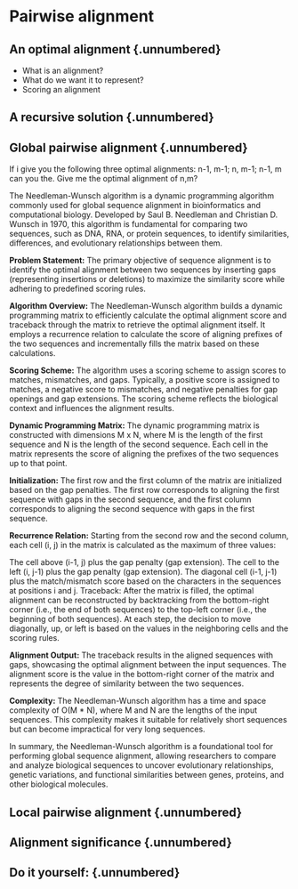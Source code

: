 
# Pairwise alignment
<!-- ★ -->

## An optimal alignment  {.unnumbered}

- What is an alignment?
- What do we want it to represent?
- Scoring an alignment

## A recursive solution  {.unnumbered}

## Global pairwise alignment  {.unnumbered}

If i give you the following three optimal alignments: n-1, m-1; n, m-1; n-1, m can you the. Give me the optimal alignment of n,m?


The Needleman-Wunsch algorithm is a dynamic programming algorithm commonly used for global sequence alignment in bioinformatics and computational biology. Developed by Saul B. Needleman and Christian D. Wunsch in 1970, this algorithm is fundamental for comparing two sequences, such as DNA, RNA, or protein sequences, to identify similarities, differences, and evolutionary relationships between them.

**Problem Statement:**
The primary objective of sequence alignment is to identify the optimal alignment between two sequences by inserting gaps (representing insertions or deletions) to maximize the similarity score while adhering to predefined scoring rules.

**Algorithm Overview:**
The Needleman-Wunsch algorithm builds a dynamic programming matrix to efficiently calculate the optimal alignment score and traceback through the matrix to retrieve the optimal alignment itself. It employs a recurrence relation to calculate the score of aligning prefixes of the two sequences and incrementally fills the matrix based on these calculations.

**Scoring Scheme:**
The algorithm uses a scoring scheme to assign scores to matches, mismatches, and gaps. Typically, a positive score is assigned to matches, a negative score to mismatches, and negative penalties for gap openings and gap extensions. The scoring scheme reflects the biological context and influences the alignment results.

**Dynamic Programming Matrix:**
The dynamic programming matrix is constructed with dimensions M x N, where M is the length of the first sequence and N is the length of the second sequence. Each cell in the matrix represents the score of aligning the prefixes of the two sequences up to that point.

**Initialization:**
The first row and the first column of the matrix are initialized based on the gap penalties. The first row corresponds to aligning the first sequence with gaps in the second sequence, and the first column corresponds to aligning the second sequence with gaps in the first sequence.

**Recurrence Relation:**
Starting from the second row and the second column, each cell (i, j) in the matrix is calculated as the maximum of three values:

The cell above (i-1, j) plus the gap penalty (gap extension).
The cell to the left (i, j-1) plus the gap penalty (gap extension).
The diagonal cell (i-1, j-1) plus the match/mismatch score based on the characters in the sequences at positions i and j.
Traceback:
After the matrix is filled, the optimal alignment can be reconstructed by backtracking from the bottom-right corner (i.e., the end of both sequences) to the top-left corner (i.e., the beginning of both sequences). At each step, the decision to move diagonally, up, or left is based on the values in the neighboring cells and the scoring rules.

**Alignment Output:**
The traceback results in the aligned sequences with gaps, showcasing the optimal alignment between the input sequences. The alignment score is the value in the bottom-right corner of the matrix and represents the degree of similarity between the two sequences.

**Complexity:**
The Needleman-Wunsch algorithm has a time and space complexity of O(M * N), where M and N are the lengths of the input sequences. This complexity makes it suitable for relatively short sequences but can become impractical for very long sequences.

In summary, the Needleman-Wunsch algorithm is a foundational tool for performing global sequence alignment, allowing researchers to compare and analyze biological sequences to uncover evolutionary relationships, genetic variations, and functional similarities between genes, proteins, and other biological molecules.

## Local pairwise alignment  {.unnumbered}

## Alignment significance  {.unnumbered}

## Do it yourself:   {.unnumbered}

